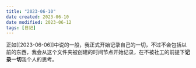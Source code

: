 ```yaml
---
title: "2023-06-10"
date created: 2023-06-10
date modified: 2023-06-12
tags: [日记]
---
```


正如[[2023-06-06]]中说的一般，我正式开始记录自己的一切，不过不会包括以前的东西，我会从这个文件夹被创建的时间节点开始记录，在不被社工的前提下**记录一切**我个人的思考。
